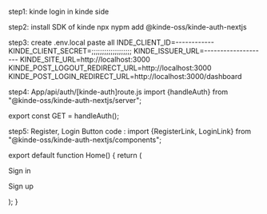 step1: kinde login in kinde side

step2: install SDK of kinde
npx nypm add @kinde-oss/kinde-auth-nextjs

step3: create .env.local 
paste all 
INDE_CLIENT_ID=------------
KINDE_CLIENT_SECRET=;;;;;;;;;;;;;;;;;;;
KINDE_ISSUER_URL=--------------------
KINDE_SITE_URL=http://localhost:3000
KINDE_POST_LOGOUT_REDIRECT_URL=http://localhost:3000
KINDE_POST_LOGIN_REDIRECT_URL=http://localhost:3000/dashboard

step4: App/api/auth/[kinde-auth]route.js
import {handleAuth} from "@kinde-oss/kinde-auth-nextjs/server";

export const GET = handleAuth();

step5: Register, Login Button
code :
import {RegisterLink, LoginLink} from "@kinde-oss/kinde-auth-nextjs/components";

export default function Home() {
  return (
   <div>
 <LoginLink>Sign in</LoginLink>

<RegisterLink>Sign up</RegisterLink>
   </div>
  );
}
